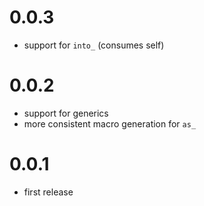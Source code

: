 # 0.0.3
 * support for `into_` (consumes self)

# 0.0.2
 * support for generics
 * more consistent macro generation for `as_`

# 0.0.1
 * first release
